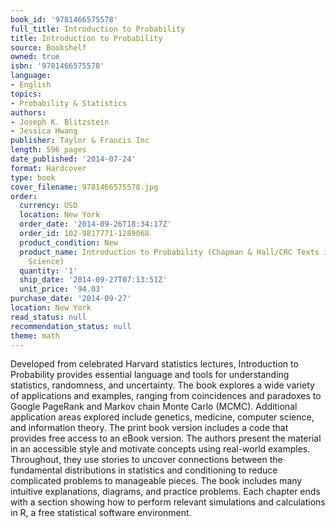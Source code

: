 ```yaml
---
book_id: '9781466575578'
full_title: Introduction to Probability
title: Introduction to Probability
source: Bookshelf
owned: true
isbn: '9781466575578'
language:
- English
topics:
- Probability & Statistics
authors:
- Joseph K. Blitzstein
- Jessica Hwang
publisher: Taylor & Francis Inc
length: 596 pages
date_published: '2014-07-24'
format: Hardcover
type: book
cover_filename: 9781466575578.jpg
order:
  currency: USD
  location: New York
  order_date: '2014-09-26T18:34:17Z'
  order_id: 102-9817771-1289068
  product_condition: New
  product_name: Introduction to Probability (Chapman & Hall/CRC Texts in Statistical
    Science)
  quantity: '1'
  ship_date: '2014-09-27T07:13:51Z'
  unit_price: '94.03'
purchase_date: '2014-09-27'
location: New York
read_status: null
recommendation_status: null
theme: math
---
```

Developed from celebrated Harvard statistics lectures, Introduction to Probability provides essential language and tools for understanding statistics, randomness, and uncertainty. The book explores a wide variety of applications and examples, ranging from coincidences and paradoxes to Google PageRank and Markov chain Monte Carlo (MCMC). Additional application areas explored include genetics, medicine, computer science, and information theory. The print book version includes a code that provides free access to an eBook version. The authors present the material in an accessible style and motivate concepts using real-world examples. Throughout, they use stories to uncover connections between the fundamental distributions in statistics and conditioning to reduce complicated problems to manageable pieces. The book includes many intuitive explanations, diagrams, and practice problems. Each chapter ends with a section showing how to perform relevant simulations and calculations in R, a free statistical software environment.
